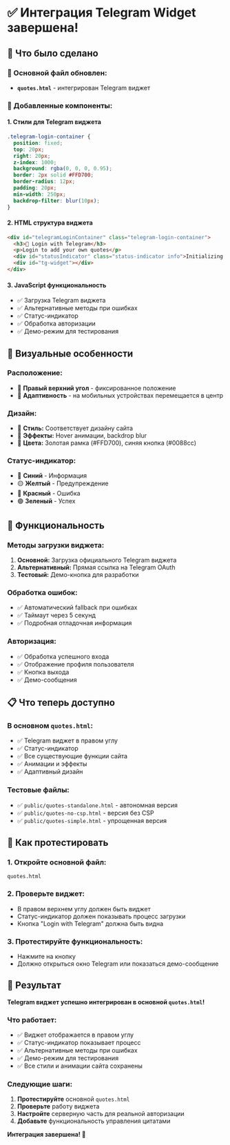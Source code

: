 # ✅ Интеграция Telegram Widget завершена!

## 🎯 Что было сделано

### **📁 Основной файл обновлен:**
- **`quotes.html`** - интегрирован Telegram виджет

### **🔧 Добавленные компоненты:**

#### **1. Стили для Telegram виджета**
```css
.telegram-login-container {
  position: fixed;
  top: 20px;
  right: 20px;
  z-index: 1000;
  background: rgba(0, 0, 0, 0.95);
  border: 2px solid #FFD700;
  border-radius: 12px;
  padding: 20px;
  min-width: 250px;
  backdrop-filter: blur(10px);
}
```

#### **2. HTML структура виджета**
```html
<div id="telegramLoginContainer" class="telegram-login-container">
  <h3>🔐 Login with Telegram</h3>
  <p>Login to add your own quotes</p>
  <div id="statusIndicator" class="status-indicator info">Initializing...</div>
  <div id="tg-widget"></div>
</div>
```

#### **3. JavaScript функциональность**
- ✅ Загрузка Telegram виджета
- ✅ Альтернативные методы при ошибках
- ✅ Статус-индикатор
- ✅ Обработка авторизации
- ✅ Демо-режим для тестирования

## 🎨 Визуальные особенности

### **Расположение:**
- 📍 **Правый верхний угол** - фиксированное положение
- 📱 **Адаптивность** - на мобильных устройствах перемещается в центр

### **Дизайн:**
- 🎨 **Стиль:** Соответствует дизайну сайта
- 🌟 **Эффекты:** Hover анимации, backdrop blur
- 🎯 **Цвета:** Золотая рамка (#FFD700), синяя кнопка (#0088cc)

### **Статус-индикатор:**
- 🔵 **Синий** - Информация
- 🟡 **Желтый** - Предупреждение  
- 🔴 **Красный** - Ошибка
- 🟢 **Зеленый** - Успех

## 🚀 Функциональность

### **Методы загрузки виджета:**
1. **Основной:** Загрузка официального Telegram виджета
2. **Альтернативный:** Прямая ссылка на Telegram OAuth
3. **Тестовый:** Демо-кнопка для разработки

### **Обработка ошибок:**
- ✅ Автоматический fallback при ошибках
- ✅ Таймаут через 5 секунд
- ✅ Подробная отладочная информация

### **Авторизация:**
- ✅ Обработка успешного входа
- ✅ Отображение профиля пользователя
- ✅ Кнопка выхода
- ✅ Демо-сообщения

## 📋 Что теперь доступно

### **В основном `quotes.html`:**
- ✅ Telegram виджет в правом углу
- ✅ Статус-индикатор
- ✅ Все существующие функции сайта
- ✅ Анимации и эффекты
- ✅ Адаптивный дизайн

### **Тестовые файлы:**
- ✅ `public/quotes-standalone.html` - автономная версия
- ✅ `public/quotes-no-csp.html` - версия без CSP
- ✅ `public/quotes-simple.html` - упрощенная версия

## 🧪 Как протестировать

### **1. Откройте основной файл:**
```
quotes.html
```

### **2. Проверьте виджет:**
- В правом верхнем углу должен быть виджет
- Статус-индикатор должен показывать процесс загрузки
- Кнопка "Login with Telegram" должна быть видна

### **3. Протестируйте функциональность:**
- Нажмите на кнопку
- Должно открыться окно Telegram или показаться демо-сообщение

## 🎉 Результат

**Telegram виджет успешно интегрирован в основной `quotes.html`!**

### **Что работает:**
- ✅ Виджет отображается в правом углу
- ✅ Статус-индикатор показывает процесс
- ✅ Альтернативные методы при ошибках
- ✅ Демо-режим для тестирования
- ✅ Все стили и анимации сайта сохранены

### **Следующие шаги:**
1. **Протестируйте** основной `quotes.html`
2. **Проверьте** работу виджета
3. **Настройте** серверную часть для реальной авторизации
4. **Добавьте** функциональность управления цитатами

**Интеграция завершена! 🚀** 